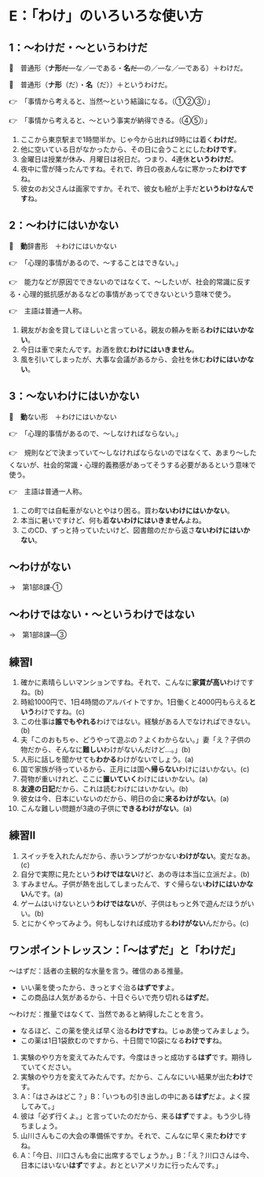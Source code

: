# E：「わけ」のいろいろな使い方

## 1：～わけだ・～というわけだ

🔗　普通形（**ナ形**~~だ~~—な／—である・**名**~~だ~~—の／—な／—である）＋わけだ。

🔗　普通形（**ナ形**（だ）・**名**（だ））＋というわけだ。

👉　「事情から考えると、当然～という結論になる。（➀➁➂）」

👉　「事情から考えると、～という事実が納得できる。（➃➄）」

1. ここから東京駅まで1時間半か。じゃ今から出れば9時には着く**わけだ**。
2. 他に空いている日がなかったから、その日に会うことにした**わけです**。
3. 金曜日は授業が休み、月曜日は祝日だ。つまり、4連休**というわけだ**。
4. 夜中に雪が降ったんですね。それで、昨日の夜あんなに寒かった**わけです**ね。
5. 彼女のお父さんは画家ですか。それで、彼女も絵が上手だ**というわけなんです**ね。

## 2：～わけにはいかない

🔗　**動**辞書形　＋わけにはいかない

👉　「心理的事情があるので、～することはできない。」

👉　能力などが原因でできないのではなくて、～したいが、社会的常識に反する・心理的抵抗感があるなどの事情があってできないという意味で使う。

👉　主語は普通一人称。

1. 親友がお金を貸してほしいと言っている。親友の頼みを断る**わけにはいかない**。
2. 今日は車で来たんです。お酒を飲む**わけにはいきません**。
3. 風を引いてしまったが、大事な会議があるから、会社を休む**わけにはいかない**。

## 3：～ないわけにはいかない

🔗　**動**ない形　＋わけにはいかない

👉　「心理的事情があるので、～しなければならない。」

👉　規則などで決まっていて～しなければならないのではなくて、あまり～したくないが、社会的常識・心理的義務感があってそうする必要があるという意味で使う。

👉　主語は普通一人称。

1. この町では自転車がないとやはり困る。買わ**ないわけにはいかない**。
2. 本当に暑いですけど、何も着**ないわけにはいきません**よね。
3. このCD、ずっと持っていたいけど、図書館のだから返さ**ないわけにはいかない**。

## ～わけがない
→　第1部8課‐➀

## ～わけではない・～というわけではない
→　第1部8課—➂

## 練習Ⅰ

1. 確かに素晴らしいマンションですね。それで、こんなに**家賃が高い**わけですね。(b)
2. 時給1000円で、1日4時間のアルバイトですか。1日働くと4000円もらえる**という**わけですね。(c)
3. この仕事は**誰でもやれる**わけではない。経験がある人でなければできない。(b)
4. 夫「このおもちゃ、どうやって遊ぶの？よくわからない。」妻「え？子供の物だから、そんなに**難しい**わけがないんだけど...。」(b)
5. 人形に話しを聞かせても**わかる**わけがないでしょう。(a)
6. 国で家族が待っているから、正月には国へ**帰らない**わけにはいかない。(c)
7. 荷物が重いけれど、ここに**置いていく**わけにはいかない。(a)
8. **友達の日記**だから、これは読むわけにはいかない。(b)
9. 彼女は今、日本にいないのだから、明日の会に**来るわけがない**。(a)
10. こんな難しい問題が3歳の子供に**できるわけがない**。(a)

## 練習Ⅱ

1. スイッチを入れたんだから、赤いランプがつかない**わけがない**。変だなあ。(c)
2. 自分で実際に見たという**わけではない**けど、あの寺は本当に立派だよ。(b)
3. すみません。子供が熱を出してしまったんで、すぐ帰らない**わけにはいかない**んです。(a)
4. ゲームはいけないという**わけではない**が、子供はもっと外で遊んだほうがいい。(b)
5. とにかくやってみよう。何もしなければ成功する**わけがない**んだから。(c)

## ワンポイントレッスン：「～はずだ」と「わけだ」

～はずだ：話者の主観的な水量を言う。確信のある推量。
- いい薬を使ったから、きっとすぐ治る**はずです**よ。
- この商品は人気があるから、十日ぐらいで売り切れる**はずだ**。

～わけだ：推量ではなくて、当然であると納得したことを言う。
- なるほど、この薬を使えば早く治る**わけです**ね。じゅあ使ってみましょう。
- この薬は1日1袋飲むのですから、十日間で10袋になる**わけです**ね。

1. 実験のやり方を変えてみたんです。今度はきっと成功する**はず**です。期待していてください。
2. 実験のやり方を変えてみたんです。だから、こんなにいい結果が出た**わけ**です。
3. A：「はさみはどこ？」B：「いつもの引き出しの中にある**はず**だよ。よく探してみて。」
4. 彼は「必ず行くよ。」と言っていたのだから、来る**はず**ですよ。もう少し待ちましょう。
5. 山川さんもこの大会の準備係ですか。それで、こんなに早く来た**わけ**ですね。
6. A：「今日、川口さんも会に出席するでしょうか。」B：「え？川口さんは今、日本にはいない**はず**ですよ。おとといアメリカに行ったんです。」
